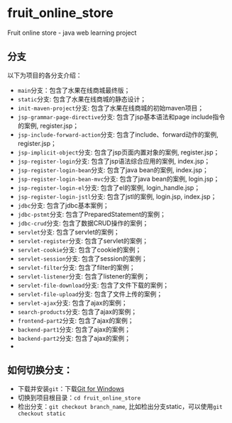 # fruit_online_store
Fruit online store - java web learning project

## 分支
以下为项目的各分支介绍：
- `main`分支：包含了水果在线商城最终版；
- `static`分支: 包含了水果在线商城的静态设计；
- `init-maven-project`分支: 包含了水果在线商城的初始maven项目；
- `jsp-grammar-page-directive`分支: 包含了jsp基本语法和page include指令的案例, register.jsp；
- `jsp-include-forward-action`分支: 包含了include、forward动作的案例, register.jsp；
- `jsp-implicit-object`分支: 包含了jsp页面内置对象的案例, register.jsp；
- `jsp-register-login`分支: 包含了jsp语法综合应用的案例, index.jsp；
- `jsp-register-login-bean`分支: 包含了java bean的案例, index.jsp；
- `jsp-register-login-bean-mvc`分支: 包含了java bean的案例, login.jsp；
- `jsp-register-login-el`分支: 包含了el的案例, login_handle.jsp；
- `jsp-register-login-jstl`分支: 包含了jstl的案例, login.jsp, index.jsp；
- `jdbc`分支: 包含了jdbc基本案例；
- `jdbc-pstmt`分支: 包含了PreparedStatement的案例；
- `jdbc-crud`分支: 包含了数据CRUD操作的案例；
- `servlet`分支: 包含了servlet的案例；
- `servlet-register`分支: 包含了servlet的案例；
- `servlet-cookie`分支: 包含了cookie的案例；
- `servlet-session`分支: 包含了session的案例；
- `servlet-filter`分支: 包含了filter的案例；
- `servlet-listener`分支: 包含了listener的案例；
- `servlet-file-download`分支: 包含了文件下载的案例；
- `servlet-file-upload`分支: 包含了文件上传的案例；
- `servlet-ajax`分支: 包含了ajax的案例；
- `search-products`分支: 包含了ajax的案例；
- `frontend-part2`分支: 包含了ajax的案例；
- `backend-part1`分支: 包含了ajax的案例；
- `backend-part2`分支: 包含了ajax的案例；
-  

## 如何切换分支：

- 下载并安装`git`：下载[Git for Windows](https://git-scm.com/download/win)
- 切换到项目根目录：`cd fruit_online_store`
- 检出分支：`git checkout branch_name`, 比如检出分支static，可以使用`git checkout static`

